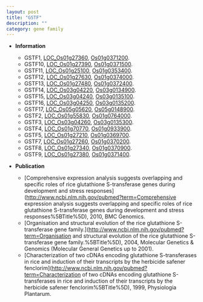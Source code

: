 ```yaml
---
layout: post
title: "GSTF"
description: ""
category: gene family
---
```


* **Information**  
    + GSTF1, [LOC_Os01g27360](http://rice.uga.edu/cgi-bin/ORF_infopage.cgi?orf=LOC_Os01g27360), [Os01g0371200](https://rapdb.dna.affrc.go.jp/locus/?name=Os01g0371200).
    + GSTF10, [LOC_Os01g27390](http://rice.uga.edu/cgi-bin/ORF_infopage.cgi?orf=LOC_Os01g27390), [Os01g0371500](https://rapdb.dna.affrc.go.jp/locus/?name=Os01g0371500).
    + GSTF11, [LOC_Os01g25100](http://rice.uga.edu/cgi-bin/ORF_infopage.cgi?orf=LOC_Os01g25100), [Os01g0353400](https://rapdb.dna.affrc.go.jp/locus/?name=Os01g0353400).
    + GSTF12, [LOC_Os01g27630](http://rice.uga.edu/cgi-bin/ORF_infopage.cgi?orf=LOC_Os01g27630), [Os01g0374000](https://rapdb.dna.affrc.go.jp/locus/?name=Os01g0374000).
    + GSTF13, [LOC_Os01g27480](http://rice.uga.edu/cgi-bin/ORF_infopage.cgi?orf=LOC_Os01g27480), [Os01g0372400](https://rapdb.dna.affrc.go.jp/locus/?name=Os01g0372400).
    + GSTF14, [LOC_Os03g04220](http://rice.uga.edu/cgi-bin/ORF_infopage.cgi?orf=LOC_Os03g04220), [Os03g0134900](https://rapdb.dna.affrc.go.jp/locus/?name=Os03g0134900).
    + GSTF15, [LOC_Os03g04240](http://rice.uga.edu/cgi-bin/ORF_infopage.cgi?orf=LOC_Os03g04240), [Os03g0135100](https://rapdb.dna.affrc.go.jp/locus/?name=Os03g0135100).
    + GSTF16, [LOC_Os03g04250](http://rice.uga.edu/cgi-bin/ORF_infopage.cgi?orf=LOC_Os03g04250), [Os03g0135200](https://rapdb.dna.affrc.go.jp/locus/?name=Os03g0135200).
    + GSTF17, [LOC_Os05g05620](http://rice.uga.edu/cgi-bin/ORF_infopage.cgi?orf=LOC_Os05g05620), [Os05g0148900](https://rapdb.dna.affrc.go.jp/locus/?name=Os05g0148900).
    + GSTF2, [LOC_Os01g55830](http://rice.uga.edu/cgi-bin/ORF_infopage.cgi?orf=LOC_Os01g55830), [Os01g0764000](https://rapdb.dna.affrc.go.jp/locus/?name=Os01g0764000).
    + GSTF3, [LOC_Os03g04260](http://rice.uga.edu/cgi-bin/ORF_infopage.cgi?orf=LOC_Os03g04260), [Os03g0135300](https://rapdb.dna.affrc.go.jp/locus/?name=Os03g0135300).
    + GSTF4, [LOC_Os01g70770](http://rice.uga.edu/cgi-bin/ORF_infopage.cgi?orf=LOC_Os01g70770), [Os01g0933900](https://rapdb.dna.affrc.go.jp/locus/?name=Os01g0933900).
    + GSTF5, [LOC_Os01g27210](http://rice.uga.edu/cgi-bin/ORF_infopage.cgi?orf=LOC_Os01g27210), [Os01g0369700](https://rapdb.dna.affrc.go.jp/locus/?name=Os01g0369700).
    + GSTF7, [LOC_Os01g27260](http://rice.uga.edu/cgi-bin/ORF_infopage.cgi?orf=LOC_Os01g27260), [Os01g0370200](https://rapdb.dna.affrc.go.jp/locus/?name=Os01g0370200).
    + GSTF8, [LOC_Os01g27340](http://rice.uga.edu/cgi-bin/ORF_infopage.cgi?orf=LOC_Os01g27340), [Os01g0370900](https://rapdb.dna.affrc.go.jp/locus/?name=Os01g0370900).
    + GSTF9, [LOC_Os01g27380](http://rice.uga.edu/cgi-bin/ORF_infopage.cgi?orf=LOC_Os01g27380), [Os01g0371400](https://rapdb.dna.affrc.go.jp/locus/?name=Os01g0371400).

* **Publication**  
    + [Comprehensive expression analysis suggests overlapping and specific roles of rice glutathione S-transferase genes during development and stress responses](http://www.ncbi.nlm.nih.gov/pubmed?term=Comprehensive expression analysis suggests overlapping and specific roles of rice glutathione S-transferase genes during development and stress responses%5BTitle%5D), 2010, BMC Genomics.
    + [Organisation and structural evolution of the rice glutathione S-transferase gene family.](http://www.ncbi.nlm.nih.gov/pubmed?term=Organisation and structural evolution of the rice glutathione S-transferase gene family.%5BTitle%5D), 2004, Molecular Genetics & Genomics (Molecular General Genetics up to 2001).
    + [Characterization of two cDNAs encoding glutathione S-transferases in rice and induction of their transcripts by the herbicide safener fenclorim](http://www.ncbi.nlm.nih.gov/pubmed?term=Characterization of two cDNAs encoding glutathione S-transferases in rice and induction of their transcripts by the herbicide safener fenclorim%5BTitle%5D), 1999, Physiologia Plantarum.


